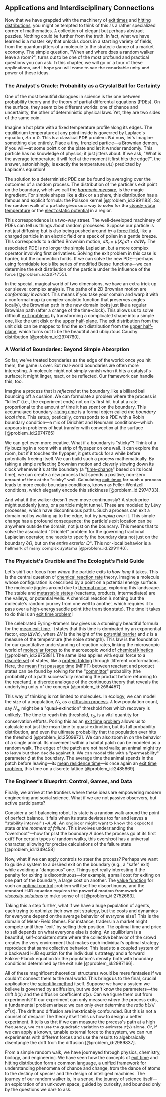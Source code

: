 ## Applications and Interdisciplinary Connections

Now that we have grappled with the machinery of [exit times](@article_id:192628) and [hitting distributions](@article_id:188544), you might be tempted to think of this as a rather specialized corner of mathematics. A collection of elegant but perhaps abstract puzzles. Nothing could be further from the truth. In fact, what we have learned is a master key that unlocks doors in a startling variety of fields, from the quantum jitters of a molecule to the strategic dance of a market economy. The simple question, "When and where does a random walker leave a room?", turns out to be one of the most profound and practical questions you can ask. In this chapter, we will go on a tour of these applications, and I hope you will come to see the remarkable unity and power of these ideas.

### The Analyst's Oracle: Probability as a Crystal Ball for Certainty

One of the most beautiful dialogues in science is the one between probability theory and the theory of partial differential equations (PDEs). On the surface, they seem to be different worlds: one of chance and uncertainty, the other of deterministic physical laws. Yet, they are two sides of the same coin.

Imagine a hot plate with a fixed temperature profile along its edges. The equilibrium temperature at any point inside is governed by Laplace's equation, $\Delta u = 0$. This is a classical PDE problem. But now, let's imagine something else entirely. Place a tiny, frenzied particle—a Brownian demon, if you will—at some point $x$ on the plate and let it wander randomly. This particle has no knowledge of physics; it just jitters about. If we ask, "What is the average temperature it will feel at the moment it first hits the edge?", the answer, astonishingly, is exactly the temperature $u(x)$ predicted by Laplace's equation!

The solution to a deterministic PDE can be found by averaging over the outcomes of a random process. The distribution of the particle's exit point on the boundary, which we call the *[harmonic measure](@article_id:202258)*, is the magic ingredient. For simple shapes like a disk or a sphere, this distribution has a famous and explicit formula: the Poisson kernel [@problem_id:2991183]. So, the random walk of a particle gives us a way to solve for the [steady-state temperature](@article_id:136281) or the [electrostatic potential](@article_id:139819) in a region.

This correspondence is a two-way street. The well-developed machinery of PDEs can tell us things about random processes. Suppose our particle is not just diffusing but is also being pushed around by a [force field](@article_id:146831), like a charged particle in an electric field or a speck of pollen in a gentle breeze. This corresponds to a drifted Brownian motion, $dX_t = \mu(X_t)dt + \sigma dW_t$. The associated PDE is no longer the simple Laplacian, but a more complex operator involving first derivatives. Solving the exit problem in this case is harder, but the connection holds. If we can solve the new PDE—perhaps using formidable tools like series of modified Bessel functions—we can determine the exit distribution of the particle under the influence of the force [@problem_id:2974755].

In the special, magical world of two dimensions, we have an extra trick up our sleeve: complex analysis. The paths of a 2D Brownian motion are *conformally invariant*. This means if you take your domain and warp it with a conformal map (a complex-analytic function that preserves angles locally), the Brownian path in the new domain looks just like a regular Brownian path (after a change of the time-clock). This allows us to solve difficult [exit problems](@article_id:191785) by transforming a complicated shape into a simple one, like the unit disk or the [upper half-plane](@article_id:198625). The exit distribution from the unit disk can be mapped to find the exit distribution from the [upper half-plane](@article_id:198625), which turns out to be the beautiful and ubiquitous Cauchy distribution [@problem_id:2974760].

### A World of Boundaries: Beyond Simple Absorption

So far, we've treated boundaries as the edge of the world: once you hit them, the game is over. But real-world boundaries are often more interesting. A molecule might not simply vanish when it hits a catalyst's surface; it might linger, react, or be reflected. Our framework can handle this, too.

Imagine a process that is *reflected* at the boundary, like a billiard ball bouncing off a cushion. We can formulate a problem where the process is "killed" (i.e., the experiment ends) not on its first hit, but at a rate proportional to the amount of time it has *spent* on the boundary. This accumulated boundary-[hitting time](@article_id:263670) is a formal object called the *boundary local time*. This setup, poetically, corresponds to a PDE with a Robin boundary condition—a mix of Dirichlet and Neumann conditions—which appears in problems of heat transfer with convection at the surface [@problem_id:2974765].

We can get even more creative. What if a boundary is "sticky"? Think of a fly buzzing in a room with a strip of flypaper on one wall. It can explore the room, but if it touches the flypaper, it gets stuck for a while before potentially freeing itself. We can build such a process mathematically. By taking a simple reflecting Brownian motion and cleverly slowing down its clock whenever it's at the boundary (a "[time-change](@article_id:633711)" based on its local time), we can create a new process that spends a positive, non-zero amount of time at the "sticky" wall. Calculating [exit times](@article_id:192628) for such a process leads to more exotic boundary conditions, known as Feller-Wentzell conditions, which elegantly encode this stickiness [@problem_id:2974733].

And what if the walker doesn't even move continuously? A stock price might suddenly jump, or a particle might tunnel. These are modeled by Lévy processes, which have discontinuous paths. Such a process can exit a domain not by walking up to the edge, but by *jumping over* it. This simple change has a profound consequence: the particle's exit location can be anywhere outside the domain, not just on the boundary. This means that to solve the associated "Dirichlet" problem for the governing fractional Laplacian operator, one needs to specify the boundary data not just on the boundary $\partial\Omega$, but on the *entire exterior* $\Omega^c$. This non-local behavior is a hallmark of many complex systems [@problem_id:2991146].

### The Physicist's Crucible and The Ecologist's Field Guide

Let's shift our focus from *where* the particle exits to *how long* it takes. This is the central question of [chemical reaction rate](@article_id:185578) theory. Imagine a molecule whose configuration is described by a point on a potential energy surface. The molecule jiggles around due to [thermal noise](@article_id:138699), exploring this landscape. The stable and [metastable states](@article_id:167021) (reactants, products, intermediates) are the valleys, or potential wells. A chemical reaction is nothing but the molecule's random journey from one well to another, which requires it to pass over a high-energy saddle point (the transition state). The time it takes to do this is an [exit time problem](@article_id:195170)!

The celebrated Eyring-Kramers law gives us a stunningly beautiful formula for the [mean exit time](@article_id:204306). It states that this time is dominated by an exponential factor, $\exp(\Delta V / \varepsilon)$, where $\Delta V$ is the height of the [potential barrier](@article_id:147101) and $\varepsilon$ is a measure of the temperature (the noise strength). This law is the foundation for our quantitative understanding of reaction rates, linking the microscopic world of [molecular forces](@article_id:203266) to the macroscopic world of [chemical kinetics](@article_id:144467) [@problem_id:2975881]. The same idea applies with equal force to a [discrete set](@article_id:145529) of states, like a [protein folding](@article_id:135855) through different conformations. Here, the [mean first passage time](@article_id:182474) (MFPT) between reactant and product states can be found by solving for the "[committor](@article_id:152462)" probability (the probability of a path successfully reaching the product before returning to the reactant), a discrete analogue of the continuous theory that reveals the underlying unity of the concept [@problem_id:2654487].

This way of thinking is not limited to molecules. In ecology, we can model the size of a population, $N_t$, as a [diffusion process](@article_id:267521). A low population count, say $N_q$, might be a "quasi-extinction" threshold from which recovery is unlikely. The time to reach this threshold, $\tau_q$, is a vital quantity for conservation efforts. Posing this as an [exit time problem](@article_id:195170) allows us to calculate not just the mean time to quasi-extinction, but its full probability distribution, and even the ultimate probability that the population ever hits the threshold [@problem_id:2509972]. We can also zoom in on the behavior of a single animal. Its movement within a habitat patch can be modeled as a random walk. The edges of the patch are not hard walls; an animal might try to leave but then decide against it. We can model this with a "permeability" parameter $\phi$ at the boundary. The average time the animal spends in the patch before leaving—its [mean residence time](@article_id:181325)—is once again an [exit time problem](@article_id:195170), this time on a discrete lattice [@problem_id:2485869].

### The Engineer's Blueprint: Control, Games, and Data

Finally, we arrive at the frontiers where these ideas are empowering modern engineering and social science. What if we are not passive observers, but active participants?

Consider a self-balancing robot. Its state is a random walk around the point of perfect balance. It fails when its state deviates too far and leaves a "stability interval" $(-A, A)$. An engineer might want to know the expected state *at the moment of failure*. This involves understanding the "overshoot"—how far past the boundary $A$ does the process go at its first exit? For certain types of random walks, this overshoot has a universal character, allowing for precise calculations of the failure state [@problem_id:1349458].

Now, what if we can apply controls to steer the process? Perhaps we want to guide a system to a desired exit on the boundary (e.g., a "safe" exit) while avoiding a "dangerous" one. Things get really interesting if the penalty for exiting is discontinuous—for example, a small cost for exiting on one part of the boundary, a large cost on another. The [value function](@article_id:144256) for such an [optimal control](@article_id:137985) problem will itself be discontinuous, and the standard HJB equation requires the powerful modern framework of *[viscosity solutions](@article_id:177102)* to make sense of it [@problem_id:2752663].

Taking this a step further, what if we have a huge population of agents, each trying to optimize their own exit strategy, but the costs and dynamics for everyone depend on the average behavior of everyone else? This is the domain of Mean-Field Games. For instance, traders in a market might compete until they "exit" by selling their position. The optimal time and price to sell depends on what everyone else is doing. An equilibrium is a beautiful, self-consistent state where the collective behavior of the crowd creates the very environment that makes each individual's optimal strategy reproduce that same collective behavior. This leads to a coupled system of a backward HJB equation for the individual's strategy and a forward Fokker-Planck equation for the population's density, both with boundary conditions determined by the exit rule [@problem_id:2987166].

All of these magnificent theoretical structures would be mere fantasies if we couldn't connect them to the real world. This brings us to the final, crucial application: the [scientific method](@article_id:142737) itself. Suppose we have a system we believe is governed by a diffusion, but we don't know the parameters—the drift $b(x)$ and the diffusion coefficient $\sigma(x)$. Can we figure them out from experiments? If our experiment can only measure *where* the process exits, a fundamental problem arises: we can only ever determine the *ratio* $b(x)/\sigma^2(x)$. The drift and diffusion are inextricably confounded. But this is not a counsel of despair! The theory itself tells us how to design a better experiment. It tells us that if we can measure the process's path at a high frequency, we can use the quadratic variation to estimate $\sigma(x)$ alone. Or, if we can apply a known, tunable external force to the system, we can run experiments with different forces and use the results to algebraically disentangle the drift from the diffusion [@problem_id:2989837].

From a simple random walk, we have journeyed through physics, chemistry, biology, and engineering. We have seen how the concepts of [exit time](@article_id:190109) and hitting distribution form a common language, a unified framework for understanding phenomena of chance and change, from the dance of atoms to the destiny of species and the design of intelligent machines. The journey of our random walker is, in a sense, the journey of science itself—an exploration of an unknown space, guided by curiosity, and bounded only by the questions we dare to ask.